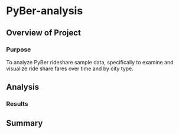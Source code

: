 # PyBer-analysis

## Overview of Project

### Purpose
To analyze PyBer rideshare sample data, specifically to examine and visualize ride share fares over time and by city type. 

## Analysis

### Results


## Summary

